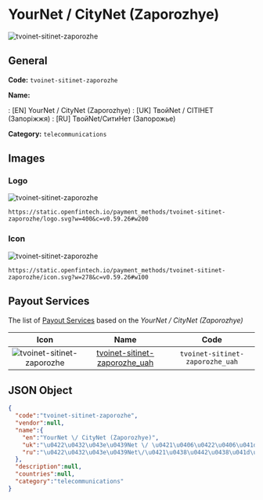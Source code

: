 
# YourNet / CityNet (Zaporozhye) 
![tvoinet-sitinet-zaporozhe](https://static.openfintech.io/payment_methods/tvoinet-sitinet-zaporozhe/logo.svg?w=400&c=v0.59.26#w200)  

## General 
**Code:** `tvoinet-sitinet-zaporozhe` 
 
**Name:** 
 
:	[EN] YourNet / CityNet (Zaporozhye) 
:	[UK] ТвойNet / СІТІНЕТ (Запоріжжя) 
:	[RU] ТвойNet/СитиНет (Запорожье) 
 
**Category:** `telecommunications` 
 

## Images 

### Logo 
![tvoinet-sitinet-zaporozhe](https://static.openfintech.io/payment_methods/tvoinet-sitinet-zaporozhe/logo.svg?w=400&c=v0.59.26#w200)  

```
https://static.openfintech.io/payment_methods/tvoinet-sitinet-zaporozhe/logo.svg?w=400&c=v0.59.26#w200
```  

### Icon 
![tvoinet-sitinet-zaporozhe](https://static.openfintech.io/payment_methods/tvoinet-sitinet-zaporozhe/icon.svg?w=278&c=v0.59.26#w100)  

```
https://static.openfintech.io/payment_methods/tvoinet-sitinet-zaporozhe/icon.svg?w=278&c=v0.59.26#w100
```  

## Payout Services 
 
The list of [Payout Services](/payout-services/) based on the _YourNet / CityNet (Zaporozhye)_ 

|Icon|Name|Code| 
|:---:|:---:|:---:| 
|![tvoinet-sitinet-zaporozhe](https://static.openfintech.io/payout_methods/tvoinet-sitinet-zaporozhe/icon.png?w=278&c=v0.59.26#w40) |[tvoinet-sitinet-zaporozhe_uah](/payout-services/tvoinet-sitinet-zaporozhe_uah/)|`tvoinet-sitinet-zaporozhe_uah`| 
 

## JSON Object 

```json
{
  "code":"tvoinet-sitinet-zaporozhe",
  "vendor":null,
  "name":{
    "en":"YourNet \/ CityNet (Zaporozhye)",
    "uk":"\u0422\u0432\u043e\u0439Net \/ \u0421\u0406\u0422\u0406\u041d\u0415\u0422 (\u0417\u0430\u043f\u043e\u0440\u0456\u0436\u0436\u044f)",
    "ru":"\u0422\u0432\u043e\u0439Net\/\u0421\u0438\u0442\u0438\u041d\u0435\u0442 (\u0417\u0430\u043f\u043e\u0440\u043e\u0436\u044c\u0435)"
  },
  "description":null,
  "countries":null,
  "category":"telecommunications"
}
```  
